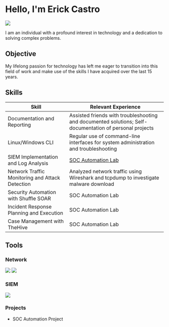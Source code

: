# Hello, I'm Erick Castro
<a href="linkedin.com/in/erick-castro-1183a62a2"><img src="https://img.shields.io/badge/-LinkedIn-0072b1?&style=for-the-badge&logo=linkedin&logoColor=white" /></a>

I am an individual with a profound interest in technology and a dedication to solving complex problems.

## Objective

My lifelong passion for technology has left me eager to transition into this field of work and make use of the skills I have acquired over the last 15 years.

## Skills

| Skill                                         | Relevant Experience         |
|-----------------------------------------------|----------------------------|
| Documentation and Reporting                   | Assisted friends with troubleshooting and documented solutions; Self-documentation of personal projects|
| Linux/Windows CLI                             | Regular use of command-line interfaces for system administration and troubleshooting|
| SIEM Implementation and Log Analysis          | [SOC Automation Lab](https://github.com/Castro-Erick/SIEM-Install)|
| Network Traffic Monitoring and Attack Detection | Analyzed network traffic using Wireshark and tcpdump to investigate malware download|
| Security Automation with Shuffle SOAR         | SOC Automation Lab|
| Incident Response Planning and Execution      | SOC Automation Lab|
| Case Management with TheHive                  | SOC Automation Lab|

## Tools


### Network
<div>
    <img src="https://img.shields.io/badge/-Wireshark-1679A7?&style=for-the-badge&logo=Wireshark&logoColor=white" />
    <img src="https://img.shields.io/badge/-tcpdump-lightgrey?style=for-the-badge&logo=linux&logoColor=white" />
</div>


### SIEM
<div>
    <img src="https://img.shields.io/badge/-Wazuh-blue?style=for-the-badge&logo=wazuh&logoColor=white" />
</div>


### Projects
- SOC Automation Project
